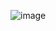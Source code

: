 ![image](https://github.com/miroollya/skill-based-test/assets/129681351/6af277e2-a6b7-44bd-bd5a-3454a34cf8df)

